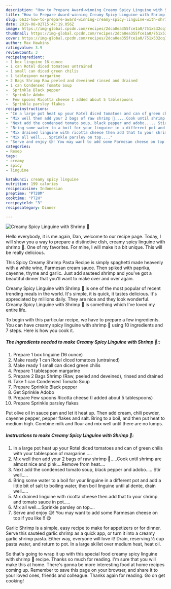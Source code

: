 ```yaml
---
description: "How to Prepare Award-winning Creamy Spicy Linguine with Shrimp 🍤"
title: "How to Prepare Award-winning Creamy Spicy Linguine with Shrimp 🍤"
slug: 6633-how-to-prepare-award-winning-creamy-spicy-linguine-with-shrimp
date: 2019-08-02T15:47:19.056Z
image: https://img-global.cpcdn.com/recipes/2dca0ea355fce1a0/751x532cq70/creamy-spicy-linguine-with-shrimp-🍤-recipe-main-photo.jpg
thumbnail: https://img-global.cpcdn.com/recipes/2dca0ea355fce1a0/751x532cq70/creamy-spicy-linguine-with-shrimp-🍤-recipe-main-photo.jpg
cover: https://img-global.cpcdn.com/recipes/2dca0ea355fce1a0/751x532cq70/creamy-spicy-linguine-with-shrimp-🍤-recipe-main-photo.jpg
author: Max Hawkins
ratingvalue: 3.9
reviewcount: 3
recipeingredient:
- 1 box linguine 16 ounce
- 1 can Rotel diced tomatoes untrained
- 1 small can diced green chilis
- 1 tablespoon margarine
- 2 Bags Shrimp Raw peeled and deveined rinsed and drained
- 1 can Condensed Tomato Soup
-  Sprinkle Black pepper
-  Sprinkle Adobo
-  Few spoons Ricotta cheese I added about 5 tablespoons
-  Sprinkle parsley flakes
recipeinstructions:
- "In a large pot heat up your Rotel diced tomatoes and can of green chilis with your tablespoon of margarine....."
- "Mix well then add your 2 bags of raw shrimp 🍤.....Cook until shrimp are almost nice and pink....Remove from heat...."
- "Next add the condensed tomato soup, black pepper and adobo..... Stir well....."
- "Bring some water to a boil for your linguine in a different pot and add a little bit of salt to boiling water, then boil linguine until al dente, drain well....."
- "Mix drained linguine with ricotta cheese then add that to your shrimp and tomato sauce in pot....."
- "Mix all well....Sprinkle parsley on top...."
- "Serve and enjoy 😉! You may want to add some Parmesan cheese on top if you like !! 😋"
categories:
- Resep
tags:
- creamy
- spicy
- linguine

katakunci: creamy spicy linguine
nutrition: 199 calories
recipecuisine: Indonesian
preptime: "PT20M"
cooktime: "PT2H"
recipeyield: "3"
recipecategory: Dinner

---
```



![Creamy Spicy Linguine with Shrimp 🍤](https://img-global.cpcdn.com/recipes/2dca0ea355fce1a0/751x532cq70/creamy-spicy-linguine-with-shrimp-🍤-recipe-main-photo.jpg)

Hello everybody, it is me again, Dan, welcome to our recipe page. Today, I will show you a way to prepare a distinctive dish, creamy spicy linguine with shrimp 🍤. One of my favorites. For mine, I will make it a bit unique. This will be really delicious.

This Spicy Creamy Shrimp Pasta Recipe is simply spaghetti made heavenly with a white wine, Parmesan cream sauce. Then spiked with paprika, cayenne, thyme and garlic. Just add sauteed shrimp and you&#39;ve got a beautiful dinner that you&#39;ll want to make over and over again.

Creamy Spicy Linguine with Shrimp 🍤 is one of the most popular of recent trending meals in the world. It's simple, it is quick, it tastes delicious. It's appreciated by millions daily. They are nice and they look wonderful. Creamy Spicy Linguine with Shrimp 🍤 is something which I've loved my entire life.


To begin with this particular recipe, we have to prepare a few ingredients. You can have creamy spicy linguine with shrimp 🍤 using 10 ingredients and 7 steps. Here is how you cook it.

##### The ingredients needed to make Creamy Spicy Linguine with Shrimp 🍤::

1. Prepare 1 box linguine (16 ounce)
1. Make ready 1 can Rotel diced tomatoes (untrained)
1. Make ready 1 small can diced green chilis
1. Prepare 1 tablespoon margarine
1. Prepare 2 Bags Shrimp (Raw, peeled and deveined), rinsed and drained
1. Take 1 can Condensed Tomato Soup
1. Prepare  Sprinkle Black pepper
1. Get  Sprinkle Adobo
1. Prepare  Few spoons Ricotta cheese (I added about 5 tablespoons)
1. Prepare  Sprinkle parsley flakes


Put olive oil in sauce pan and let it heat up. Then add cream, chili powder, cayenne pepper, pepper flakes and salt. Bring to a boil, and then put heat to medium high. Combine milk and flour and mix well until there are no lumps. 

##### Instructions to make Creamy Spicy Linguine with Shrimp 🍤:

1. In a large pot heat up your Rotel diced tomatoes and can of green chilis with your tablespoon of margarine.....
1. Mix well then add your 2 bags of raw shrimp 🍤.....Cook until shrimp are almost nice and pink....Remove from heat....
1. Next add the condensed tomato soup, black pepper and adobo..... Stir well.....
1. Bring some water to a boil for your linguine in a different pot and add a little bit of salt to boiling water, then boil linguine until al dente, drain well.....
1. Mix drained linguine with ricotta cheese then add that to your shrimp and tomato sauce in pot.....
1. Mix all well....Sprinkle parsley on top....
1. Serve and enjoy 😉! You may want to add some Parmesan cheese on top if you like !! 😋


Garlic Shrimp is a simple, easy recipe to make for appetizers or for dinner. Serve this sautéed garlic shrimp as a quick app, or turn it into a creamy garlic shrimp pasta. Either way, everyone will love it! Drain, reserving ½ cup pasta water, and return to pot. In a large skillet over medium heat, heat oil. 

So that's going to wrap it up with this special food creamy spicy linguine with shrimp 🍤 recipe. Thanks so much for reading. I'm sure that you will make this at home. There's gonna be more interesting food at home recipes coming up. Remember to save this page on your browser, and share it to your loved ones, friends and colleague. Thanks again for reading. Go on get cooking!
